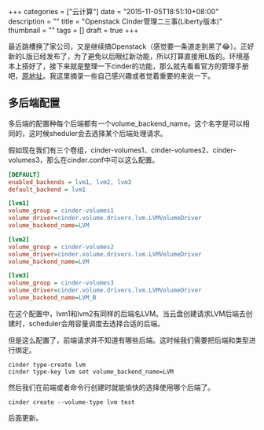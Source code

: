 +++
categories = ["云计算"]
date = "2015-11-05T18:51:10+08:00"
description = ""
title = "Openstack Cinder管理二三事(Liberty版本)"
thumbnail = ""
tags = []
draft = true
+++


最近跳槽换了家公司，又是继续搞Openstack（感觉要一条道走到黑了😂）。正好新的L版已经发布了，为了避免以后眼红新功能，所以打算直接用L版的。环境基本上搭好了，接下来就是整理一下cinder的功能，那么就先看看官方的管理手册吧，[原地址](http://docs.openstack.org/admin-guide-cloud/blockstorage.html)。我这里摘录一些自己感兴趣或者觉着重要的来说一下。

<!--more-->

## 多后端配置

多后端的配置种每个后端都有一个volume\_backend\_name。这个名字是可以相同的，这时候sheduler会去选择某个后端处理请求。

假如现在我们有三个卷组，cinder-volumes1、cinder-volumes2、cinder-volumes3，那么在cinder.conf中可以这么配置。

```ini
[DEFAULT]
enabled_backends = lvm1, lvm2, lvm3
default_backend = lvm1

[lvm1]
volume_group = cinder-volumes1
volume_driver=cinder.volume.drivers.lvm.LVMVolumeDriver
volume_backend_name=LVM

[lvm2]
volume_group = cinder-volumes2
volume_driver=cinder.volume.drivers.lvm.LVMVolumeDriver
volume_backend_name=LVM

[lvm3]
volume_group = cinder-volumes3
volume_driver=cinder.volume.drivers.lvm.LVMVolumeDriver
volume_backend_name=LVM_B
```

在这个配置中，lvm1和lvm2有同样的后端名LVM。当云盘创建请求LVM后端去创建时，scheduler会用容量调度去选择合适的后端。

但是这么配置了，前端请求并不知道有哪些后端。这时候我们需要把后端和类型进行绑定。

```
cinder type-create lvm
cinder type-key lvm set volume_backend_name=LVM
```

然后我们在前端或者命令行创建时就能愉快的选择使用哪个后端了。

```
cinder create --volume-type lvm test
```



后面更新。
